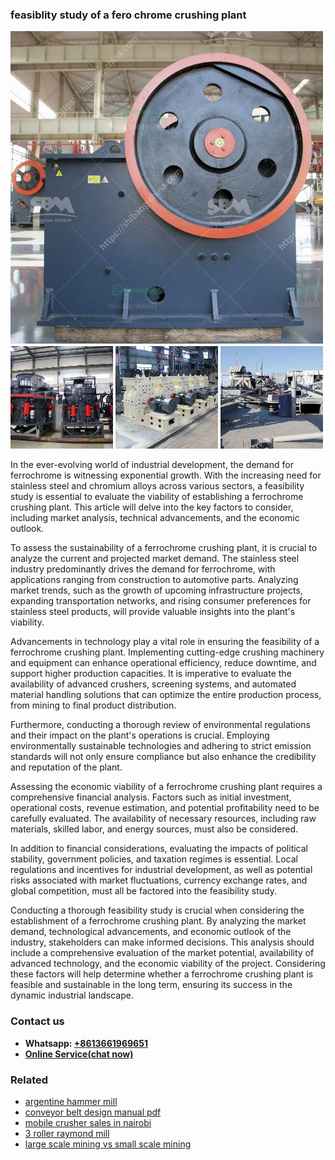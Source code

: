 <h3>feasiblity study of a fero chrome crushing plant</h3><img src='1702260290.jpg' alt=''><p>In the ever-evolving world of industrial development, the demand for ferrochrome is witnessing exponential growth. With the increasing need for stainless steel and chromium alloys across various sectors, a feasibility study is essential to evaluate the viability of establishing a ferrochrome crushing plant. This article will delve into the key factors to consider, including market analysis, technical advancements, and the economic outlook.</p><p>To assess the sustainability of a ferrochrome crushing plant, it is crucial to analyze the current and projected market demand. The stainless steel industry predominantly drives the demand for ferrochrome, with applications ranging from construction to automotive parts. Analyzing market trends, such as the growth of upcoming infrastructure projects, expanding transportation networks, and rising consumer preferences for stainless steel products, will provide valuable insights into the plant's viability.</p><p>Advancements in technology play a vital role in ensuring the feasibility of a ferrochrome crushing plant. Implementing cutting-edge crushing machinery and equipment can enhance operational efficiency, reduce downtime, and support higher production capacities. It is imperative to evaluate the availability of advanced crushers, screening systems, and automated material handling solutions that can optimize the entire production process, from mining to final product distribution.</p><p>Furthermore, conducting a thorough review of environmental regulations and their impact on the plant's operations is crucial. Employing environmentally sustainable technologies and adhering to strict emission standards will not only ensure compliance but also enhance the credibility and reputation of the plant.</p><p>Assessing the economic viability of a ferrochrome crushing plant requires a comprehensive financial analysis. Factors such as initial investment, operational costs, revenue estimation, and potential profitability need to be carefully evaluated. The availability of necessary resources, including raw materials, skilled labor, and energy sources, must also be considered.</p><p>In addition to financial considerations, evaluating the impacts of political stability, government policies, and taxation regimes is essential. Local regulations and incentives for industrial development, as well as potential risks associated with market fluctuations, currency exchange rates, and global competition, must all be factored into the feasibility study.</p><p>Conducting a thorough feasibility study is crucial when considering the establishment of a ferrochrome crushing plant. By analyzing the market demand, technological advancements, and economic outlook of the industry, stakeholders can make informed decisions. This analysis should include a comprehensive evaluation of the market potential, availability of advanced technology, and the economic viability of the project. Considering these factors will help determine whether a ferrochrome crushing plant is feasible and sustainable in the long term, ensuring its success in the dynamic industrial landscape.</p><h3>Contact us</h3><ul><li><strong>Whatsapp:&nbsp;<a href="https://wa.me/8613661969651">+8613661969651</a></strong></li><li><a href="https://swt.shibang-china.com/?git&amp;zhl&amp;feasiblity study of a fero chrome crushing plant"><strong>Online Service(chat now)</strong></a></li></ul><h3>Related</h3><ul><li><a href='argentine hammer mill.md'>argentine hammer mill</a></li><li><a href='conveyor belt design manual pdf.md'>conveyor belt design manual pdf</a></li><li><a href='mobile crusher sales in nairobi.md'>mobile crusher sales in nairobi</a></li><li><a href='3 roller raymond mill.md'>3 roller raymond mill</a></li><li><a href='large scale mining vs small scale mining.md'>large scale mining vs small scale mining</a></li></ul>